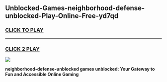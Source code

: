 
## Unblocked-Games-neighborhood-defense-unblocked-Play-Online-Free-yd7qd
<h3>
<a href="https://premium76.site?title=neighborhood-defense-unblocked&ref=26A">CLICK TO PLAY</a></h3>
<hr>

<h3>
<a href="https://premium76.site?title=neighborhood-defense-unblocked&ref=26A">CLICK 2 PLAY</a>
  
</h3>

<a href="https://premium76.site?title=neighborhood-defense-unblocked&ref=26A"><img src="https://clearcache.store/games.png"></a>


**neighborhood-defense-unblocked games unblocked: Your Gateway to Fun and Accessible Online Gaming**
